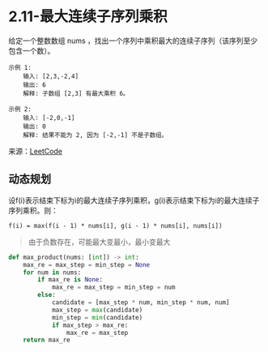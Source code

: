 # 2.11-最大连续子序列乘积
给定一个整数数组 nums ，找出一个序列中乘积最大的连续子序列（该序列至少包含一个数）。

```
示例 1:
    输入: [2,3,-2,4]
    输出: 6
    解释: 子数组 [2,3] 有最大乘积 6。
    
示例 2:
    输入: [-2,0,-1]
    输出: 0
    解释: 结果不能为 2, 因为 [-2,-1] 不是子数组。
```

来源：[LeetCode](https://leetcode-cn.com/problems/maximum-product-subarray)

## 动态规划
设f(i)表示结束下标为i的最大连续子序列乘积，g(i)表示结束下标为i的最大连续子序列乘积。则：
```
f(i) = max(f(i - 1) * nums[i], g(i - 1) * nums[i], nums[i])
```
> 由于负数存在，可能最大变最小，最小变最大

```python
def max_product(nums: [int]) -> int:
    max_re = max_step = min_step = None
    for num in nums:
        if max_re is None:
            max_re = max_step = min_step = num
        else:
            candidate = [max_step * num, min_step * num, num]
            max_step = max(candidate)
            min_step = min(candidate)
            if max_step > max_re:
                max_re = max_step
    return max_re
```
